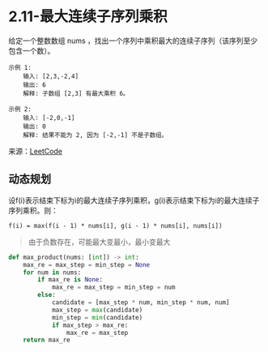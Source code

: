 # 2.11-最大连续子序列乘积
给定一个整数数组 nums ，找出一个序列中乘积最大的连续子序列（该序列至少包含一个数）。

```
示例 1:
    输入: [2,3,-2,4]
    输出: 6
    解释: 子数组 [2,3] 有最大乘积 6。
    
示例 2:
    输入: [-2,0,-1]
    输出: 0
    解释: 结果不能为 2, 因为 [-2,-1] 不是子数组。
```

来源：[LeetCode](https://leetcode-cn.com/problems/maximum-product-subarray)

## 动态规划
设f(i)表示结束下标为i的最大连续子序列乘积，g(i)表示结束下标为i的最大连续子序列乘积。则：
```
f(i) = max(f(i - 1) * nums[i], g(i - 1) * nums[i], nums[i])
```
> 由于负数存在，可能最大变最小，最小变最大

```python
def max_product(nums: [int]) -> int:
    max_re = max_step = min_step = None
    for num in nums:
        if max_re is None:
            max_re = max_step = min_step = num
        else:
            candidate = [max_step * num, min_step * num, num]
            max_step = max(candidate)
            min_step = min(candidate)
            if max_step > max_re:
                max_re = max_step
    return max_re
```
